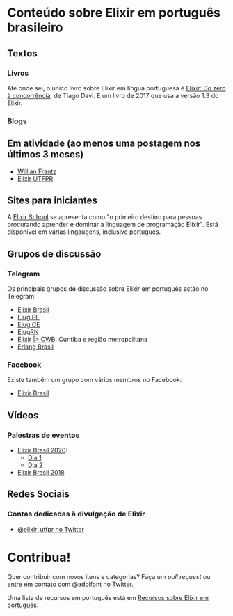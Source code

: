 # Conteúdo sobre Elixir em português brasileiro


## Textos

### Livros

Até onde sei, o único livro sobre Elixir em língua portuguesa é [Elixir: Do zero à concorrência](https://www.casadocodigo.com.br/products/livro-elixir), de Tiago Davi. É um livro de 2017 que usa a versão 1.3 do Elixir.

### Blogs 

## Em atividade (ao menos uma postagem nos últimos 3 meses)

- [Willian Frantz](https://dev.to/wlsf)
- [Elixir UTFPR](https://dev.to/elixir_utfpr)

## Sites para iniciantes

A [Elixir School](https://elixirschool.com/pt/) se apresenta como "o primeiro destino para pessoas procurando aprender e dominar a linguagem de programação Elixir".  Está disponível em várias lingaugens, inclusive português.


## Grupos de discussão

### Telegram

Os principais grupos de discussão sobre Elixir em português estão no Telegram: 

- [Elixir Brasil](https://t.me/elixirbr)
- [Elug PE](https://t.me/elugPE)
- [Elug CE](https://t.me/elug_ce)
- [ElugRN](https://t.me/ElugRN) 
- [Elixir \|\> CWB](https://t.me/elixir_cwb): Curitiba e região metropolitana
- [Erlang Brasil](https://t.me/erlangbrasil)


### Facebook 

Existe também um grupo com vários membros no Facebook:

- [Elixir Brasil](https://www.facebook.com/groups/596782640402615/)

## Vídeos

### Palestras de eventos

- [Elixir Brasil 2020](https://2020.elixirbrasil.com/):
  - [Dia 1](https://youtu.be/bG8J9I2XPso)
  - [Dia 2](https://www.youtube.com/watch?v=umFAsOYZrqQ)
- [Elixir Brasil 2018](https://pt-br.eventials.com/locaweb/events/elixir-brasil/)

## Redes Sociais

### Contas dedicadas à divulgação de Elixir

- [@elixir_utfpr no Twitter](https://twitter.com/elixir_utfpr)

# Contribua!

Quer contribuir com novos itens e categorias? Faça um *pull request* ou entre em contato com [@adolfont no Twitter](https://twitter.com/adolfont).

Uma lista de recursos em português está em [Recursos sobre Elixir em português](https://github.com/adolfont/elixir_cop/blob/master/resources/portuguese.md).

